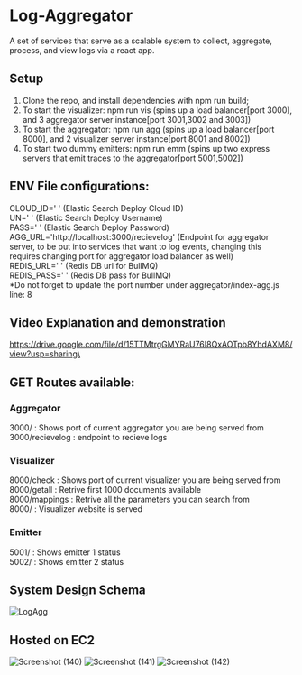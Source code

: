 # Log-Aggregator
A set of services that serve as a scalable system to collect, aggregate, process, and view logs via a react app.

## Setup
1. Clone the repo, and install dependencies with npm run build;
2. To start the visualizer: npm run vis (spins up a load balancer[port 3000], and 3 aggregator server instance[port 3001,3002 and 3003])
3. To start the aggregator: npm run agg (spins up a load balancer[port 8000], and 2 visualizer server instance[port 8001 and 8002])
4. To start two dummy emitters: npm run emm (spins up two express servers that emit traces to the aggregator[port 5001,5002])

## ENV File configurations:
CLOUD_ID=' ' (Elastic Search Deploy Cloud ID)\
UN=' ' (Elastic Search Deploy Username)\
PASS=' ' (Elastic Search Deploy Password)\
AGG_URL='http://localhost:3000/recievelog' (Endpoint for aggregator server, to be put into services that want to log events, changing this requires changing port for aggregator load balancer as well)\
REDIS_URL=' ' (Redis DB url for BullMQ)\
REDIS_PASS=' ' (Redis DB pass for BullMQ)\
*Do not forget to update the port number under aggregator/index-agg.js line: 8

## Video Explanation and demonstration
https://drive.google.com/file/d/15TTMtrgGMYRaU76I8QxAOTpb8YhdAXM8/view?usp=sharing\

## GET Routes available:

### Aggregator
3000/ : Shows port of current aggregator you are being served from \
3000/recievelog : endpoint to recieve logs

### Visualizer
8000/check : Shows port of current visualizer you are being served from\
8000/getall : Retrive first 1000 documents available\
8000/mappings : Retrive all the parameters you can search from\
8000/ : Visualizer website is served

### Emitter
5001/ : Shows emitter 1 status\
5002/ : Shows emitter 2 status

## System Design Schema
![LogAgg](https://github.com/AryanWadkar/Log-Aggregator/assets/85237273/d65121c4-136c-4989-997e-3384def321ac)

## Hosted on EC2
![Screenshot (140)](https://github.com/AryanWadkar/Log-Aggregator/assets/85237273/c6ff1b94-1ff1-4930-98de-f017059e2781)
![Screenshot (141)](https://github.com/AryanWadkar/Log-Aggregator/assets/85237273/2adc06e2-7721-4a87-9c5f-3974c1bda8e2)
![Screenshot (142)](https://github.com/AryanWadkar/Log-Aggregator/assets/85237273/b0147d57-a3b5-4aff-a989-bd4eedccee04)


